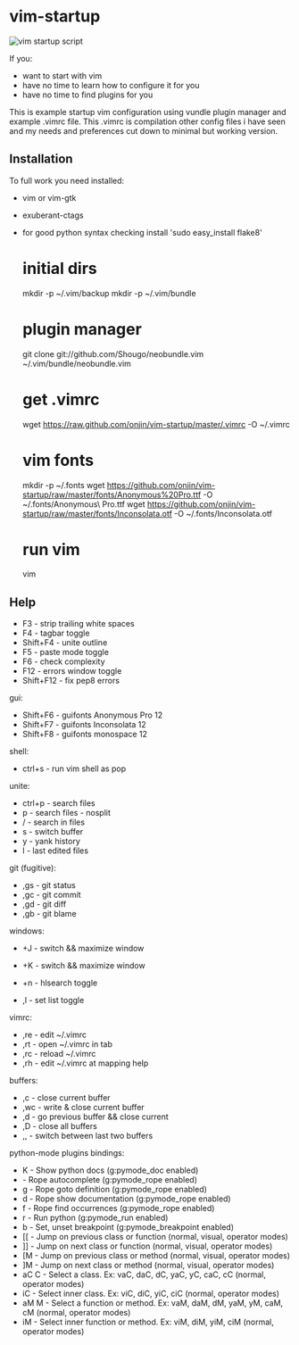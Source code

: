 vim-startup
===========

![vim startup script](http://dl.dropbox.com/u/185133/vim-startup/screenshot.jpg)

If you:

 * want to start with vim
 * have no time to learn how to configure it for you
 * have no time to find plugins for you


This is example startup vim configuration using vundle plugin manager and example .vimrc file.
This .vimrc is compilation other config files i have seen and my needs and preferences cut down to minimal but working version.


Installation
------------
To full work you need installed:

 * vim or vim-gtk
 * exuberant-ctags
 * for good python syntax checking install 'sudo easy_install flake8'


    # initial dirs
    mkdir -p ~/.vim/backup
    mkdir -p ~/.vim/bundle

    # plugin manager
    git clone git://github.com/Shougo/neobundle.vim ~/.vim/bundle/neobundle.vim

    # get .vimrc
    wget https://raw.github.com/onjin/vim-startup/master/.vimrc -O ~/.vimrc

    # vim fonts
    mkdir -p ~/.fonts
    wget https://github.com/onjin/vim-startup/raw/master/fonts/Anonymous%20Pro.ttf -O ~/.fonts/Anonymous\ Pro.ttf
    wget https://github.com/onjin/vim-startup/raw/master/fonts/Inconsolata.otf -O ~/.fonts/Inconsolata.otf

    # run vim
    vim

Help
----

 * F3        - strip trailing white spaces
 * F4        - tagbar toggle
 * Shift+F4  - unite outline
 * F5        - paste mode toggle
 * F6        - check complexity
 * F12       - errors window toggle
 * Shift+F12 - fix pep8 errors

gui:

 * Shift+F6  - guifonts Anonymous Pro 12
 * Shift+F7  - guifonts Inconsolata 12
 * Shift+F8  - guifonts monospace 12

shell:

 * ctrl+s    - run vim shell as pop

unite:

 * ctrl+p    - search files
 * <space>p  - search files - nosplit
 * <space>/  - search in files
 * <space>s  - switch buffer
 * <space>y  - yank history
 * <space>l  - last edited files

git (fugitive):

 * ,gs       - git status
 * ,gc       - git commit
 * ,gd       - git diff
 * ,gb       - git blame

windows:

 * <ctr>+J   - switch && maximize window
 * <ctr>+K   - switch && maximize window

 * <ctr>+n   - hlsearch toggle
 * ,l        - set list toggle

vimrc:

 * ,re       - edit ~/.vimrc
 * ,rt       - open ~/.vimrc in tab
 * ,rc       - reload ~/.vimrc
 * ,rh       - edit ~/.vimrc at mapping help

buffers:

 * ,c        - close current buffer
 * ,wc       - write & close current buffer
 * ,d        - go previous buffer && close current
 * ,D        - close all buffers
 * ,,        - switch between last two buffers

python-mode plugins bindings:

 * K         - Show python docs (g:pymode_doc enabled)
 * <C-Space> - Rope autocomplete (g:pymode_rope enabled)
 * <C-c>g    - Rope goto definition (g:pymode_rope enabled)
 * <C-c>d    - Rope show documentation (g:pymode_rope enabled)
 * <C-c>f    - Rope find occurrences (g:pymode_rope enabled)
 * <Leader>r - Run python (g:pymode_run enabled)
 * <Leader>b - Set, unset breakpoint (g:pymode_breakpoint enabled)
 * [[        - Jump on previous class or function (normal, visual, operator modes)
 * ]]        - Jump on next class or function (normal, visual, operator modes)
 * [M        - Jump on previous class or method (normal, visual, operator modes)
 * ]M        - Jump on next class or method (normal, visual, operator modes)
 * aC C      - Select a class. Ex: vaC, daC, dC, yaC, yC, caC, cC (normal, operator modes)
 * iC        - Select inner class. Ex: viC, diC, yiC, ciC (normal, operator modes)
 * aM M      - Select a function or method. Ex: vaM, daM, dM, yaM, yM, caM, cM (normal, operator modes)
 * iM        - Select inner function or method. Ex: viM, diM, yiM, ciM (normal, operator modes)
